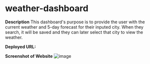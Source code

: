 # weather-dashboard

**Description**
This dashboard's purpose is to provide the user with the current weather and 5-day forecast for their inputed city. When they search, it will be saved and they can later select that city to view the weather. 


**Deployed URL:**

**Screenshot of Website**
![image](https://user-images.githubusercontent.com/94027288/148703799-d43dec43-2584-4664-a3db-9d011aad91c4.png)
